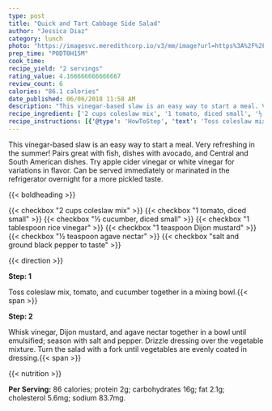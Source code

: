 ```yaml
---
type: post
title: "Quick and Tart Cabbage Side Salad"
author: "Jessica Diaz"
category: lunch
photo: "https://imagesvc.meredithcorp.io/v3/mm/image?url=https%3A%2F%2Fimages.media-allrecipes.com%2Fuserphotos%2F6110572.jpg"
prep_time: "P0DT0H15M"
cook_time: 
recipe_yield: "2 servings"
rating_value: 4.166666666666667
review_count: 6
calories: "86.1 calories"
date_published: 06/06/2018 11:58 AM
description: "This vinegar-based slaw is an easy way to start a meal. Very refreshing in the summer! Pairs great with fish, dishes with avocado, and Central and South American dishes. Try apple cider vinegar or white vinegar for variations in flavor. Can be served immediately or marinated in the refrigerator overnight for a more pickled taste."
recipe_ingredient: ['2 cups coleslaw mix', '1 tomato, diced small', '½ cucumber, diced small', '1 tablespoon rice vinegar', '1 teaspoon Dijon mustard', '½ teaspoon agave nectar', 'salt and ground black pepper to taste']
recipe_instructions: [{'@type': 'HowToStep', 'text': 'Toss coleslaw mix, tomato, and cucumber together in a mixing bowl.\n'}, {'@type': 'HowToStep', 'text': 'Whisk vinegar, Dijon mustard, and agave nectar together in a bowl until emulsified; season with salt and pepper. Drizzle dressing over the vegetable mixture. Turn the salad with a fork until vegetables are evenly coated in dressing.\n'}]
---
```


This vinegar-based slaw is an easy way to start a meal. Very refreshing in the summer! Pairs great with fish, dishes with avocado, and Central and South American dishes. Try apple cider vinegar or white vinegar for variations in flavor. Can be served immediately or marinated in the refrigerator overnight for a more pickled taste. 

{{< boldheading >}}

{{< checkbox "2 cups coleslaw mix" >}}
{{< checkbox "1  tomato, diced small" >}}
{{< checkbox "½  cucumber, diced small" >}}
{{< checkbox "1 tablespoon rice vinegar" >}}
{{< checkbox "1 teaspoon Dijon mustard" >}}
{{< checkbox "½ teaspoon agave nectar" >}}
{{< checkbox "salt and ground black pepper to taste" >}}


{{< direction >}}

**Step: 1**

Toss coleslaw mix, tomato, and cucumber together in a mixing bowl.{{< span >}}

**Step: 2**

Whisk vinegar, Dijon mustard, and agave nectar together in a bowl until emulsified; season with salt and pepper. Drizzle dressing over the vegetable mixture. Turn the salad with a fork until vegetables are evenly coated in dressing.{{< span >}}

{{< nutrition >}}

**Per Serving:** 86 calories; protein 2g; carbohydrates 16g; fat 2.1g; cholesterol 5.6mg; sodium 83.7mg.